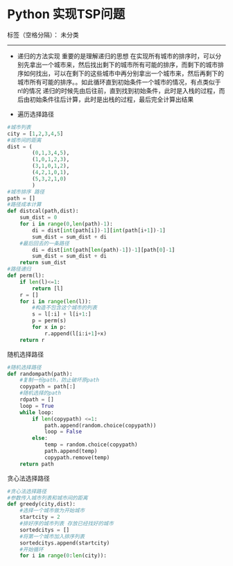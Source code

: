 ﻿# Python 实现TSP问题

标签（空格分隔）： 未分类

---

- 递归的方法实现 
重要的是理解递归的思想 
在实现所有城市的排序时，可以分别先拿出一个城市来，然后找出剩下的城市所有可能的排序，而剩下的城市排序如何找出，可以在剩下的这些城市中再分别拿出一个城市来，然后再剩下的城市所有可能的排序。。如此循环直到初始条件一个城市的情况，有点类似于n!的情况 
递归的时候先由后往前，直到找到初始条件，此时是入栈的过程，而后由初始条件往后计算，此时是出栈的过程，最后完全计算出结果

- 遍历选择路径
```python
#城市列表
city = [1,2,3,4,5]
#城市间的距离
dist = (
        (0,1,3,4,5),
        (1,0,1,2,3),
        (3,1,0,1,2),
        (4,2,1,0,1),
        (5,3,2,1,0)
        )
#城市排序 路径
path = []
#路径成本计算
def distcal(path,dist):
    sum_dist = 0
    for i in range(0,len(path)-1):
        di = dist[int(path[i])-1][int(path[i+1])-1]
        sum_dist = sum_dist + di
    #最后回去的一条路径
        di = dist[int(path[len(path)-1])-1][path[0]-1]
        sum_dist = sum_dist + di
    return sum_dist
#路径递归
def perm(l):
    if len(l)<=1:
        return [l]
    r = []
    for i in range(len(l)):
        #构造不包含这个城市的列表
        s = l[:i] + l[i+1:]
        p = perm(s)
        for x in p:
            r.append(l[i:i+1]+x)
    return r
```
随机选择路径
```python
#随机选择路径
def randompath(path):
    #复制一份path，防止破坏原path
    copypath = path[:]
    #随机选择的path
    rdpath = []
    loop = True
    while loop:
        if len(copypath) <=1:
            path.append(random.choice(copypath))
            loop = False
        else:
            temp = random.choice(copypath)
            path.append(temp)
            copypath.remove(temp)
    return path
```
贪心法选择路径
```python
#贪心法选择路径
#参数传入城市列表和城市间的距离
def greedy(city,dist):
    #选择一个城市做为开始城市
    startcity = 2
    #排好序的城市列表 存放已经找好的城市
    sortedcitys = []
    #将第一个城市加入排序列表
    sortedcitys.append(startcity)
    #开始循环
    for i in range(0:len(city)):
```



